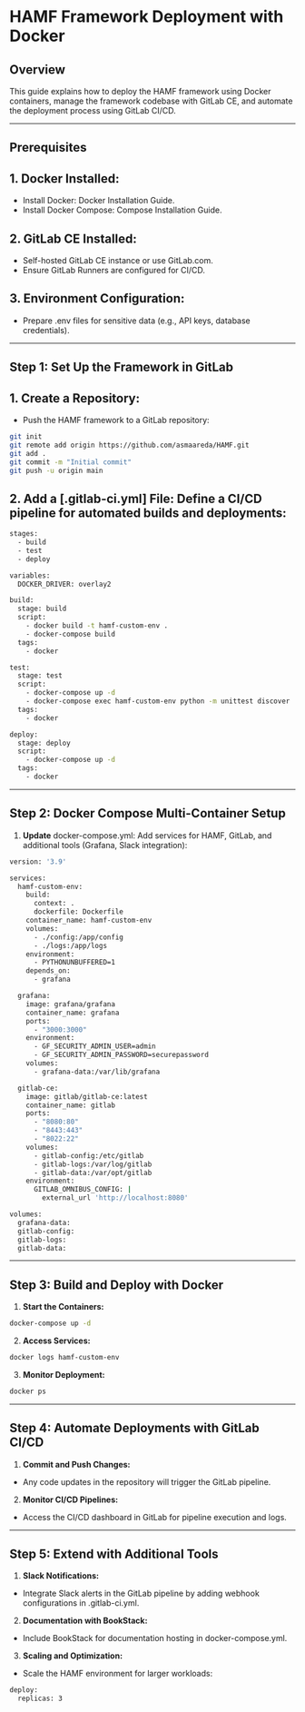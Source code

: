 # HAMF Framework Deployment with Docker
## Overview
This guide explains how to deploy the HAMF framework using Docker containers, manage the framework codebase with GitLab CE, and automate the deployment process using GitLab CI/CD.
***
## Prerequisites
## 1. Docker Installed:
- Install Docker: Docker Installation Guide.
- Install Docker Compose: Compose Installation Guide.
## 2. GitLab CE Installed:
- Self-hosted GitLab CE instance or use GitLab.com.
- Ensure GitLab Runners are configured for CI/CD.
## 3. Environment Configuration:
- Prepare .env files for sensitive data (e.g., API keys, database credentials).

***

## Step 1: Set Up the Framework in GitLab
## 1. Create a Repository:
- Push the HAMF framework to a GitLab repository:
```sh
git init
git remote add origin https://github.com/asmaareda/HAMF.git
git add .
git commit -m "Initial commit"
git push -u origin main
```
## 2. Add a [.gitlab-ci.yml] File: Define a CI/CD pipeline for automated builds and deployments:
```sh
stages:
  - build
  - test
  - deploy

variables:
  DOCKER_DRIVER: overlay2

build:
  stage: build
  script:
    - docker build -t hamf-custom-env .
    - docker-compose build
  tags:
    - docker

test:
  stage: test
  script:
    - docker-compose up -d
    - docker-compose exec hamf-custom-env python -m unittest discover
  tags:
    - docker

deploy:
  stage: deploy
  script:
    - docker-compose up -d
  tags:
    - docker
```
***
## Step 2: Docker Compose Multi-Container Setup
1. **Update** docker-compose.yml: Add services for HAMF, GitLab, and additional tools (Grafana, Slack integration):
```sh
version: '3.9'

services:
  hamf-custom-env:
    build:
      context: .
      dockerfile: Dockerfile
    container_name: hamf-custom-env
    volumes:
      - ./config:/app/config
      - ./logs:/app/logs
    environment:
      - PYTHONUNBUFFERED=1
    depends_on:
      - grafana

  grafana:
    image: grafana/grafana
    container_name: grafana
    ports:
      - "3000:3000"
    environment:
      - GF_SECURITY_ADMIN_USER=admin
      - GF_SECURITY_ADMIN_PASSWORD=securepassword
    volumes:
      - grafana-data:/var/lib/grafana

  gitlab-ce:
    image: gitlab/gitlab-ce:latest
    container_name: gitlab
    ports:
      - "8080:80"
      - "8443:443"
      - "8022:22"
    volumes:
      - gitlab-config:/etc/gitlab
      - gitlab-logs:/var/log/gitlab
      - gitlab-data:/var/opt/gitlab
    environment:
      GITLAB_OMNIBUS_CONFIG: |
        external_url 'http://localhost:8080'

volumes:
  grafana-data:
  gitlab-config:
  gitlab-logs:
  gitlab-data:
```
***
## Step 3: Build and Deploy with Docker
1. **Start the Containers:**
```sh
docker-compose up -d
```
2. **Access Services:**
```sh
docker logs hamf-custom-env
```
3. **Monitor Deployment:**
```sh
docker ps
```
***
## Step 4: Automate Deployments with GitLab CI/CD
1. **Commit and Push Changes:**
- Any code updates in the repository will trigger the GitLab pipeline.
2. **Monitor CI/CD Pipelines:**
- Access the CI/CD dashboard in GitLab for pipeline execution and logs.
***
## Step 5: Extend with Additional Tools
1. **Slack Notifications:**
- Integrate Slack alerts in the GitLab pipeline by adding webhook configurations in .gitlab-ci.yml.
2. **Documentation with BookStack:**
- Include BookStack for documentation hosting in docker-compose.yml.
3. **Scaling and Optimization:**
- Scale the HAMF environment for larger workloads:
```sh
deploy:
  replicas: 3
```
